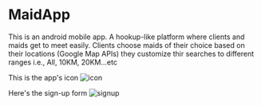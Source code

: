 # MaidApp
This is an android mobile app. A hookup-like platform where clients and maids get to meet easily. Clients choose maids of their choice based on their locations (Google Map APIs) they customize thir searches to different ranges i.e., All, 10KM, 20KM...etc 


This is the app's icon
![icon](https://user-images.githubusercontent.com/94973730/198600378-2399a6e0-4f00-4fd2-bc1c-35fba552644f.jpg)

Here's the sign-up form
![signup](https://user-images.githubusercontent.com/94973730/198601219-be92d2d7-dce0-4e12-af68-c5698393aa59.jpg)

